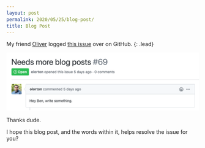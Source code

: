 ```yaml
---
layout: post
permalink: 2020/05/25/blog-post/
title: Blog Post
---
```


My friend [Oliver][oliver] logged [this issue][issue] over on GitHub.
{: .lead}

[![Needs more blog posts: Hey Ben, write something.](/img/2020-blog-issue.png)][issue]

Thanks dude.

I hope this blog post, and the words within it, helps resolve the issue for you?

[oliver]: https://www.oliverlorton.co.uk/
[issue]: https://github.com/benfoxall/benfoxall.github.com/issues/69

